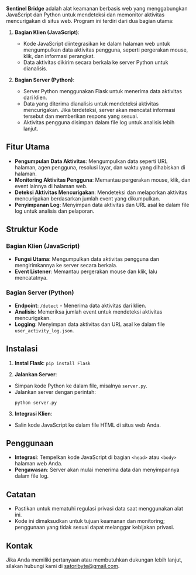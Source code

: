 **Sentinel Bridge** adalah alat keamanan berbasis web yang menggabungkan JavaScript dan Python untuk mendeteksi dan memonitor aktivitas mencurigakan di situs web. Program ini terdiri dari dua bagian utama:

1. **Bagian Klien (JavaScript)**:
   - Kode JavaScript diintegrasikan ke dalam halaman web untuk mengumpulkan data aktivitas pengguna, seperti pergerakan mouse, klik, dan informasi perangkat.
   - Data aktivitas dikirim secara berkala ke server Python untuk dianalisis.

2. **Bagian Server (Python)**:
   - Server Python menggunakan Flask untuk menerima data aktivitas dari klien.
   - Data yang diterima dianalisis untuk mendeteksi aktivitas mencurigakan. Jika terdeteksi, server akan mencatat informasi tersebut dan memberikan respons yang sesuai.
   - Aktivitas pengguna disimpan dalam file log untuk analisis lebih lanjut.

## Fitur Utama

- **Pengumpulan Data Aktivitas**: Mengumpulkan data seperti URL halaman, agen pengguna, resolusi layar, dan waktu yang dihabiskan di halaman.
- **Monitoring Aktivitas Pengguna**: Memantau pergerakan mouse, klik, dan event lainnya di halaman web.
- **Deteksi Aktivitas Mencurigakan**: Mendeteksi dan melaporkan aktivitas mencurigakan berdasarkan jumlah event yang dikumpulkan.
- **Penyimpanan Log**: Menyimpan data aktivitas dan URL asal ke dalam file log untuk analisis dan pelaporan.

## Struktur Kode

### Bagian Klien (JavaScript)
- **Fungsi Utama**: Mengumpulkan data aktivitas pengguna dan mengirimkannya ke server secara berkala.
- **Event Listener**: Memantau pergerakan mouse dan klik, lalu mencatatnya.

### Bagian Server (Python)
- **Endpoint**: `/detect` - Menerima data aktivitas dari klien.
- **Analisis**: Memeriksa jumlah event untuk mendeteksi aktivitas mencurigakan.
- **Logging**: Menyimpan data aktivitas dan URL asal ke dalam file `user_activity_log.json`.

## Instalasi

1. **Instal Flask**:
   ```pip install Flask```


2. **Jalankan Server**:
- Simpan kode Python ke dalam file, misalnya `server.py`.
- Jalankan server dengan perintah:
  ```
  python server.py
  ```

3. **Integrasi Klien**:
- Salin kode JavaScript ke dalam file HTML di situs web Anda.

## Penggunaan

- **Integrasi**: Tempelkan kode JavaScript di bagian `<head>` atau `<body>` halaman web Anda.
- **Pengawasan**: Server akan mulai menerima data dan menyimpannya dalam file log.

## Catatan

- Pastikan untuk mematuhi regulasi privasi data saat menggunakan alat ini.
- Kode ini dimaksudkan untuk tujuan keamanan dan monitoring; penggunaan yang tidak sesuai dapat melanggar kebijakan privasi.

## Kontak

Jika Anda memiliki pertanyaan atau membutuhkan dukungan lebih lanjut, silakan hubungi kami di [satoribyte@gmail.com](mailto:satoribyte@gmail.com).


